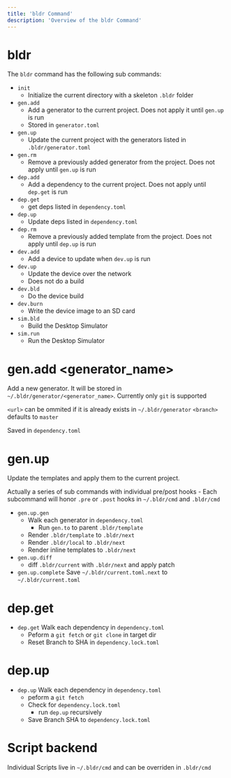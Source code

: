 ```yaml
---
title: 'bldr Command'
description: 'Overview of the bldr Command'
---
```


# bldr

The `bldr` command has the following sub commands:
- `init`
    - Initialize the current directory with a skeleton `.bldr` folder
- `gen.add` 
    - Add a generator to the current project.  Does not apply it until `gen.up` is run
    - Stored in `generator.toml`
- `gen.up` 
    - Update the current project with the generators listed in `.bldr/generator.toml`
- `gen.rm`
    - Remove a previously added generator from the project.  Does not apply until `gen.up` is run
- `dep.add`
    - Add a dependency to the current project.  Does not apply until `dep.get` is run
- `dep.get`
    - get deps listed in `dependency.toml`
- `dep.up`
    - Update deps listed in `dependency.toml`
- `dep.rm`
    - Remove a previously added template from the project.  Does not apply until `dep.up` is run
- `dev.add`
    - Add a device to update when `dev.up` is run
- `dev.up`
    - Update the device over the network
    - Does not do a build 
- `dev.bld` 
    - Do the device build
- `dev.burn`
    - Write the device image to an SD card
- `sim.bld`
    - Build the Desktop Simulator
- `sim.run`
    - Run the Desktop Simulator 

# gen.add <generator_name> <url> <branch>

Add a new generator.  It will be stored in `~/.bldr/generator/<generator_name>`.  Currently only `git` is supported

`<url>` can be ommited if it is already exists in `~/.bldr/generator`
`<branch>` defaults to `master`

Saved in `dependency.toml`

# gen.up

Update the templates and apply them to the current project.

Actually a series of sub commands with individual pre/post hooks
    - Each subcommand will honor `.pre` or `.post` hooks in `~/.bldr/cmd` and `.bldr/cmd`

* `gen.up.gen` 
    - Walk each generator in `dependency.toml`
        - Run `gen.to` to parent `.bldr/template`
    - Render `.bldr/template` to `.bldr/next`
    - Render `.bldr/local` to `.bldr/next`
    - Render inline templates to `.bldr/next`
* `gen.up.diff` 
    - diff `.bldr/current` with `.bldr/next` and apply patch
* `gen.up.complete` 
    Save `~/.bldr/current.toml.next` to `~/.bldr/current.toml`

# dep.get

* `dep.get` Walk each dependency in `dependency.toml`
    - Peform a `git fetch` or `git clone` in target dir
    - Reset Branch to SHA in `dependency.lock.toml`

# dep.up

* `dep.up` Walk each dependency in `dependency.toml`
    - peform a `git fetch`
    - Check for `dependency.lock.toml`
        - run `dep.up` recursively
    - Save Branch SHA to `dependency.lock.toml`

# Script backend

Individual Scripts live in `~/.bldr/cmd` and can be overriden in `.bldr/cmd` 
